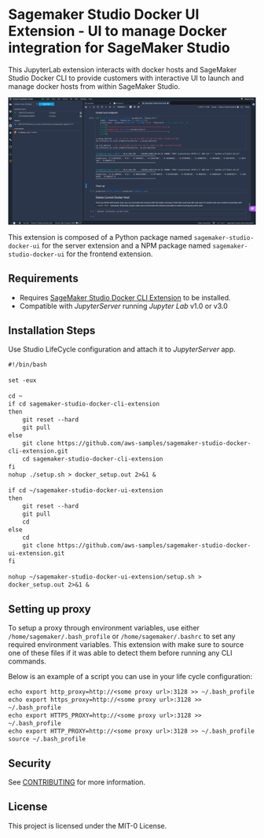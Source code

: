# Sagemaker Studio Docker UI Extension - UI to manage Docker integration for SageMaker Studio

This JupyterLab extension interacts with docker hosts and SageMaker Studio Docker CLI to provide customers with interactive UI to launch and manage docker hosts from within SageMaker Studio.

![image](https://github.com/aws-samples/sagemaker-studio-docker-ui-extension/raw/main/SageMaker-Studio-Docker-UI.png)

This extension is composed of a Python package named `sagemaker-studio-docker-ui`
for the server extension and a NPM package named `sagemaker-studio-docker-ui`
for the frontend extension.

## Requirements
* Requires [SageMaker Studio Docker CLI Extension](https://github.com/aws-samples/sagemaker-studio-docker-cli-extension) to be installed.
* Compatible with *JupyterServer* running *Jupyter Lab* v1.0 or v3.0

## Installation Steps

Use Studio LifeCycle configuration and attach it to *JupyterServer* app.
```
#!/bin/bash

set -eux

cd ~
if cd sagemaker-studio-docker-cli-extension
then
    git reset --hard
    git pull
else
    git clone https://github.com/aws-samples/sagemaker-studio-docker-cli-extension.git
    cd sagemaker-studio-docker-cli-extension
fi
nohup ./setup.sh > docker_setup.out 2>&1 &

if cd ~/sagemaker-studio-docker-ui-extension
then
    git reset --hard
    git pull
    cd
else
    cd
    git clone https://github.com/aws-samples/sagemaker-studio-docker-ui-extension.git
fi

nohup ~/sagemaker-studio-docker-ui-extension/setup.sh > docker_setup.out 2>&1 &
```

## Setting up proxy
To setup a proxy through environment variables, use either `/home/sagemaker/.bash_profile` or `/home/sagemaker/.bashrc` to set any required environment variables. This extension with make sure to source one of these files if it was able to detect them before running any CLI commands.

Below is an example of a script you can use in your life cycle configuration:
```
echo export http_proxy=http://<some proxy url>:3128 >> ~/.bash_profile
echo export https_proxy=http://<some proxy url>:3128 >> ~/.bash_profile
echo export HTTPS_PROXY=http://<some proxy url>:3128 >> ~/.bash_profile
echo export HTTP_PROXY=http://<some proxy url>:3128 >> ~/.bash_profile
source ~/.bash_profile
```

## Security

See [CONTRIBUTING](CONTRIBUTING.md#security-issue-notifications) for more information.

## License

This project is licensed under the MIT-0 License.

